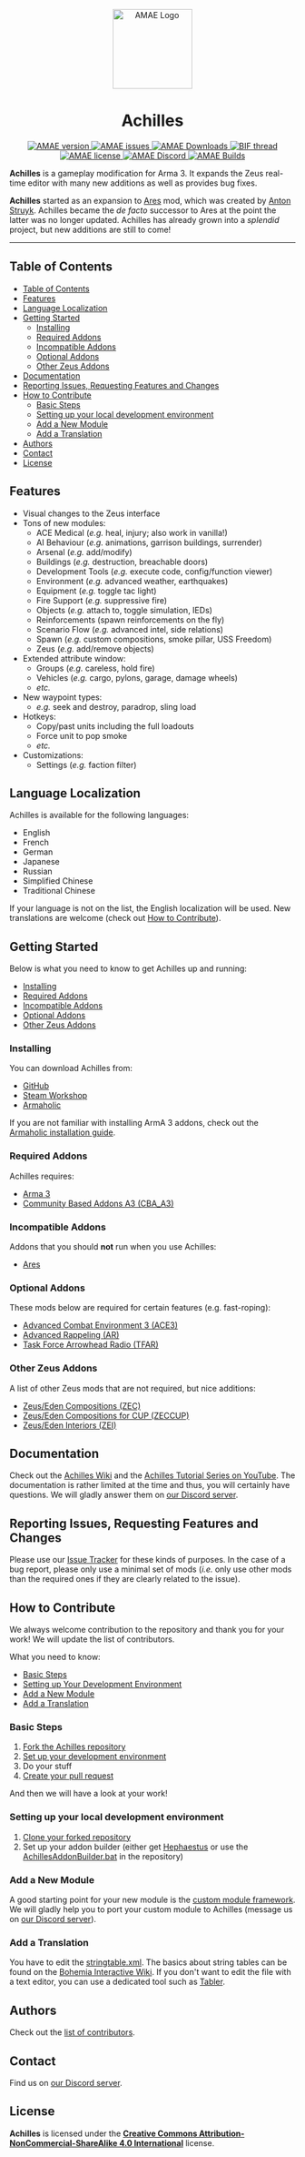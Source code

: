 <p align="center">
    <img src="https://github.com/ArmaAchilles/AresModAchillesExpansion/blob/master/Pictures/logo/achilles_logo_whiteBackground.png" width="140" alt="AMAE Logo">
    <h1 align="center">Achilles</h1>
</p>

<p align="center">
    <a href="https://github.com/ArmaAchilles/Achilles/releases/latest">
        <img src="https://img.shields.io/github/release/ArmaAchilles/Achilles.svg?label=Version&colorB=007EC6&style=flat-square" alt="AMAE version">
    </a>
    <a href="https://github.com/ArmaAchilles/Achilles/issues">
        <img src="https://img.shields.io/github/issues-raw/ArmaAchilles/Achilles.svg?style=flat-square&label=Issues" alt="AMAE issues">
    </a>
    <a href="https://github.com/ArmaAchilles/Achilles/releases">
        <img src="https://img.shields.io/github/downloads/ArmaAchilles/Achilles/total.svg?label=GitHub%20Downloads&colorB=brightgreen&style=flat-square" alt="AMAE Downloads">
    </a>
    <a href="https://forums.bistudio.com/forums/topic/191113-ares-mod-achilles-expansion/">
        <img src="https://img.shields.io/badge/BIF-Thread-lightgrey.svg?style=flat-square" alt="BIF thread">
    </a>
    <a href="https://github.com/ArmaAchilles/Achilles/blob/master/LICENSE">
        <img src="https://img.shields.io/badge/License-CC%20BY--NC--SA%204.0-orange.svg?style=flat-square" alt="AMAE license">
    </a>
    <a href="https://discord.gg/kN7Jnhr">
        <img src="https://img.shields.io/discord/364823341506363392.svg?label=Discord&style=flat-square&colorB=7683D5" alt="AMAE Discord">
    </a>
    <a href="https://www.travis-ci.org/ArmaAchilles/Achilles">
        <img src="https://img.shields.io/travis/ArmaAchilles/Achilles.svg?style=flat-square&label=Build" alt="AMAE Builds">
    </a>
</p>

**Achilles** is a gameplay modification for Arma 3. It expands the Zeus real-time editor with many new additions as well as provides bug fixes.

**Achilles** started as an expansion to [Ares](https://github.com/astruyk/Ares) mod, which was created by [Anton Struyk](https://github.com/astruyk). Achilles became the _de facto_ successor to Ares at the point the latter was no longer updated. Achilles has already grown into a _splendid_ project, but new additions are still to come! 

* * *

## Table of Contents
- [Table of Contents](#table-of-contents)
- [Features](#features)
- [Language Localization](#language-localization)
- [Getting Started](#getting-started)
	- [Installing](#installing)
	- [Required Addons](#required-addons)
	- [Incompatible Addons](#incompatible-addons)
	- [Optional Addons](#optional-addons)
	- [Other Zeus Addons](#other-zeus-addons)
- [Documentation](#documentation)
- [Reporting Issues, Requesting Features and Changes](#reporting-issues-requesting-features-and-changes)
- [How to Contribute](#how-to-contribute)
	- [Basic Steps](#basic-steps)
	- [Setting up your local development environment](#setting-up-your-local-development-environment)
	- [Add a New Module](#add-a-new-module)
	- [Add a Translation](#add-a-translation)
- [Authors](#authors)
- [Contact](#contact)
- [License](#license)

## Features
- Visual changes to the Zeus interface
- Tons of new modules:
    - ACE Medical (_e.g._ heal, injury; also work in vanilla!)
    - AI Behaviour (_e.g._ animations, garrison buildings, surrender)
    - Arsenal (_e.g._ add/modify)
    - Buildings (_e.g._ destruction, breachable doors)
    - Development Tools (_e.g._ execute code, config/function viewer)
    - Environment (_e.g._ advanced weather, earthquakes)
    - Equipment (_e.g._ toggle tac light)
    - Fire Support (_e.g._ suppressive fire)
    - Objects (_e.g._ attach to, toggle simulation, IEDs)
    - Reinforcements (spawn reinforcements on the fly)
    - Scenario Flow (_e.g._ advanced intel, side relations)
    - Spawn (_e.g._ custom compositions, smoke pillar, USS Freedom)
    - Zeus (_e.g._ add/remove objects)
- Extended attribute window:
    - Groups (_e.g._ careless, hold fire)
    - Vehicles (_e.g._ cargo, pylons, garage, damage wheels)
    - _etc._
- New waypoint types:
    - _e.g._ seek and destroy, paradrop, sling load
- Hotkeys:
    - Copy/past units including the full loadouts
    - Force unit to pop smoke
    - _etc._
- Customizations:
    - Settings (_e.g._ faction filter)

## Language Localization
Achilles is available for the following languages:
- English
- French
- German
- Japanese
- Russian
- Simplified Chinese
- Traditional Chinese

If your language is not on the list, the English localization will be used. New translations are welcome (check out [How to Contribute](##how-to-contribute)).

## Getting Started
Below is what you need to know to get Achilles up and running:
- [Installing](#installing)
- [Required Addons](#required-addons)
- [Incompatible Addons](#incompatible-addons)
- [Optional Addons](#optional-addons)
- [Other Zeus Addons](#other-zeus-addons)

### Installing
You can download Achilles from:
- [GitHub](https://github.com/ArmaAchilles/AresModAchillesExpansion/releases)
- [Steam Workshop](http://steamcommunity.com/sharedfiles/filedetails/?id=723217262)
- [Armaholic](http://www.armaholic.com/page.php?id=31235)

If you are not familiar with installing ArmA 3 addons, check out the [Armaholic installation guide](http://www.armaholic.com/page.php?id=29755).

### Required Addons
Achilles requires:
- [Arma 3](http://arma3.com/)
- [Community Based Addons A3 (CBA_A3)](https://github.com/CBATeam/CBA_A3/releases)

### Incompatible Addons
Addons that you should **not** run when you use Achilles:
- [Ares](https://github.com/astruyk/Ares)

### Optional Addons
These mods below are required for certain features (e.g. fast-roping):
- [Advanced Combat Environment 3 (ACE3)](https://github.com/acemod/ACE3/)
- [Advanced Rappeling (AR)](https://github.com/sethduda/AdvancedRappelling)
- [Task Force Arrowhead Radio (TFAR)](https://github.com/michail-nikolaev/task-force-arma-3-radio)

### Other Zeus Addons
A list of other Zeus mods that are not required, but nice additions:
- [Zeus/Eden Compositions (ZEC)](https://github.com/LISTINGS09/ZEC)
- [Zeus/Eden Compositions for CUP (ZECCUP)](https://github.com/LISTINGS09/ZECCUP)
- [Zeus/Eden Interiors (ZEI)](https://github.com/LISTINGS09/ZEI)

## Documentation
Check out the [Achilles Wiki](https://github.com/ArmaAchilles/Achilles/wiki) and the [Achilles Tutorial Series on YouTube](https://www.youtube.com/watch?v=qjD2GX9rCA4&list=PL7del_lBYPTTNEmfPfzKVHxRx8Vx8DxHg). The documentation is rather limited at the time and thus, you will certainly have questions. We will gladly answer them on [our Discord server](https://discord.gg/kN7Jnhr).

## Reporting Issues, Requesting Features and Changes
Please use our [Issue Tracker](https://github.com/ArmaAchilles/Achilles/issues) for these kinds of purposes.
In the case of a bug report, please only use a minimal set of mods (_i.e._ only use other mods than the required ones if they are clearly related to the issue).

## How to Contribute
We always welcome contribution to the repository and thank you for your work! We will update the list of contributors.

What you need to know:
- [Basic Steps](#basic-steps)
- [Setting up Your Development Environment](#setting-up-your-local-development-environment)
- [Add a New Module](#add-a-new-module)
- [Add a Translation](#add-a-translation)

### Basic Steps
1. [Fork the Achilles repository](https://github.com/ArmaAchilles/Achilles/fork)
2. [Set up your development environment](#setting-up-your-local-development-environment)
3. Do your stuff
4. [Create your pull request](https://help.github.com/articles/creating-a-pull-request-from-a-fork/)

And then we will have a look at your work!

### Setting up your local development environment
1. [Clone your forked repository](https://help.github.com/articles/cloning-a-repository/)
2. Set up your addon builder (either get [Hephaestus](https://github.com/ArmaAchilles/Hephaestus) or use the [AchillesAddonBuilder.bat](https://github.com/ArmaAchilles/Achilles/blob/master/tools/AchillesAddonBuilder.bat.example ) in the repository)

### Add a New Module
A good starting point for your new module is the [custom module framework](https://github.com/ArmaAchilles/Achilles/wiki/Custom-Modules).
We will gladly help you to port your custom module to Achilles (message us on [our Discord server](https://discord.gg/kN7Jnhr)).

### Add a Translation
You have to edit the [stringtable.xml](https://github.com/ArmaAchilles/Achilles/blob/master/%40AresModAchillesExpansion/addons/language_f/stringtable.xml). The basics about string tables can be found on the [Bohemia Interactive Wiki](https://community.bistudio.com/wiki/Stringtable.xml). If you don't want to edit the file with a text editor, you can use a dedicated tool such as [Tabler](http://www.armaholic.com/page.php?id=26320).

## Authors
Check out the [list of contributors](https://github.com/ArmaAchilles/AresModAchillesExpansion/blob/master/%40AresModAchillesExpansion/credits.md).

## Contact
Find us on [our Discord server](https://discord.gg/kN7Jnhr).

## License
**Achilles** is licensed under the **[Creative Commons Attribution-NonCommercial-ShareAlike 4.0 International](https://github.com/ArmaAchilles/AresModAchillesExpansion/blob/master/LICENSE)** license.
